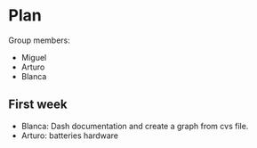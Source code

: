 # Plan
Group members:
- Miguel
- Arturo
- Blanca

## First week
- Blanca: Dash documentation and create a graph from cvs file.
- Arturo: batteries hardware
